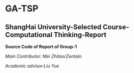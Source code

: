 # GA-TSP

## ShangHai University-Selected Course-Computational Thinking-Report

**Source Code of Report of Group-1**

*Main Contributor: Mei Zhitao/Zentalo*

*Academic advisor:Liu Yue*
